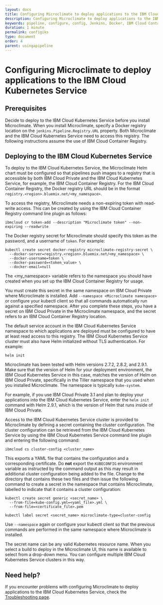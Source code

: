 ```yaml
---
layout: docs
title: Configuring Microclimate to deploy applications to the IBM Cloud Kubernetes Service
description: Configuring Microclimate to deploy applications to the IBM Cloud Kubernetes Service
keywords: pipeline, configure, config, Jenkins, Docker, IBM Cloud Container Registry, Helm, deploy, Kubernetes, secret, cluster, configuration, clusters
duration: 1 minute
permalink: configiks
type: document
order: 4
parent: usingapipeline
---
```


# Configuring Microclimate to deploy applications to the IBM Cloud Kubernetes Service

## Prerequisites
Decide to deploy to the IBM Cloud Kubernetes Service before you install Microclimate. When you install Microclimate, specify a Docker registry location on the `jenkins.Pipeline.Registry.URL` property. Both Microclimate and the IBM Cloud Kubernetes Service need to access this registry. The following instructions assume the use of IBM Cloud Container Registry.

## Deploying to the IBM Cloud Kubernetes Service
To deploy to the IBM Cloud Kubernetes Service, the Microclimate Helm chart must be configured so that pipelines push images to a registry that is accessible by both IBM Cloud Private and the IBM Cloud Kubernetes Service, for example, the IBM Cloud Container Registry. For the IBM Cloud Container Registry, the Docker registry URL should be in the format `registry.<region>.bluemix.net/<my_namespace>`.

To access the registry, Microclimate needs a non-expiring token with read-write access. This can be created by using the IBM Cloud Container Registry command line plugin as follows:

```
ibmcloud cr token-add --description "Microclimate token" --non-expiring --readwrite
```

The Docker registry secret for Microclimate should specify this token as the password, and a username of `token`. For example:

```
kubectl create secret docker-registry microclimate-registry-secret \
  --docker-server=registry.<region>.bluemix.net/<my_namespace> \
  --docker-username=token \
  --docker-password=<token_value> \
  --docker-email=null
```

The <my_namespace> variable refers to the namespace you should have created when you set up the IBM Cloud Container Registry for usage.

You must create this secret in the same namespace on IBM Cloud Private where Microclimate is installed. Add `--namespace <Microclimate namespace>` or configure your kubectl client so that all commands automatically run against a specified namespace. After you complete these steps, you have a secret on IBM Cloud Private in the Microclimate namespace, and the secret refers to an IBM Cloud Container Registry location.

The default service account in the IBM Cloud Kubernetes Service namespace to which applications are deployed must be configured to have at least read access to this registry. The IBM Cloud Kubernetes Service cluster must also have Helm initialized without TLS authentication. For example:

```
helm init
```

Microclimate has been tested with Helm versions 2.7.2, 2.8.2, and 2.9.1. Make sure that the version of Helm for your deployment environment, the IBM Cloud Kubernetes Service in this case, matches the version of Helm on IBM Cloud Private, specifically in the Tiller namespace that you used when you installed Microclimate. The namespace is typically `kube-system`.

For example, if you use IBM Cloud Private 3.1 and plan to deploy your applications into the IBM Cloud Kubernetes Service, enter the `helm init` command with Helm 2.9.1, which is the version of Helm that runs inside of IBM Cloud Private.

Access to the IBM Cloud Kubernetes Service cluster is provided to Microclimate by defining a secret containing the cluster configuration. The cluster configuration can be retrieved from the IBM Cloud Kubernetes Service by using the IBM Cloud Kubernetes Service command line plugin and entering the following command:

```
ibmcloud cs cluster-config <cluster_name>
```

This exports a YAML file that contains the configuration and a corresponding certificate. Do **not** export the `KUBECONFIG` environment variable as instructed by the command output as this may result in additional cluster configuration being added to the file. Change to the directory that contains these two files and then issue the following command to create a secret in the namespace that contains Microclimate, labelled to indicate that it contains a cluster configuration:

```
kubectl create secret generic <secret_name> \
  --from-file=kube-config.yml=<yaml_file>.yml \
  --from-file=<certificate_file>.pem

kubectl label secret <secret_name> microclimate-type=cluster-config
```

Use `--namespace` again or configure your kubectl client so that the previous commands are performed in the same namespace where Microclimate is installed.

The secret name can be any valid Kubernetes resource name. When you select a build to deploy in the Microclimate UI, this name is available to select from a drop-down menu. You can configure multiple IBM Cloud Kubernetes Service clusters in this way.

## Need help?
If you encounter problems with configuring Microclimate to deploy applications to the IBM Cloud Kubernetes Service, check the [Troubleshooting page](troubleshooting#configuring-microclimate-to-deploy-applications-to-the-ibm-cloud-kubernetes-service).
